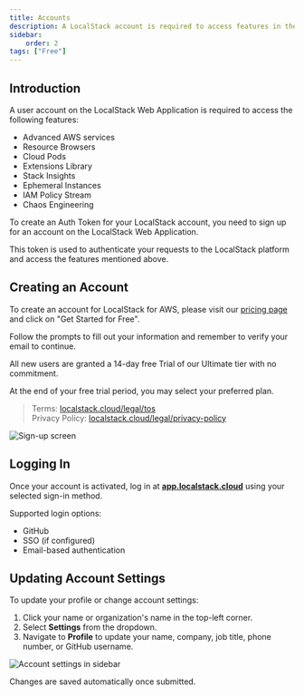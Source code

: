 ```yaml
---
title: Accounts
description: A LocalStack account is required to access features in the Web Application, and to access any of our offerings.
sidebar:
    order: 2
tags: ["Free"]
---
```


## Introduction

A user account on the LocalStack Web Application is required to access the following features:

- Advanced AWS services
- Resource Browsers
- Cloud Pods
- Extensions Library
- Stack Insights
- Ephemeral Instances
- IAM Policy Stream
- Chaos Engineering

To create an Auth Token for your LocalStack account, you need to sign up for an account on the LocalStack Web Application.

This token is used to authenticate your requests to the LocalStack platform and access the features mentioned above.

## Creating an Account

To create an account for LocalStack for AWS, please visit our [pricing page](https://www.localstack.cloud/pricing) and click on "Get Started for Free". 

Follow the prompts to fill out your information and remember to verify your email to continue. 

All new users are granted a 14-day free Trial of our Ultimate tier with no commitment. 

At the end of your free trial period, you may select your preferred plan.

> Terms: [localstack.cloud/legal/tos](https://www.localstack.cloud/legal/tos)  
> Privacy Policy: [localstack.cloud/legal/privacy-policy](https://www.localstack.cloud/legal/privacy-policy)

![Sign-up screen](/images/aws/account-signup-form.png)

## Logging In

Once your account is activated, log in at [**app.localstack.cloud**](https://app.localstack.cloud) using your selected sign-in method.

Supported login options:
- GitHub
- SSO (if configured)
- Email-based authentication

## Updating Account Settings

To update your profile or change account settings:

1. Click your name or organization's name in the top-left corner.
2. Select **Settings** from the dropdown.
3. Navigate to **Profile** to update your name, company, job title, phone number, or GitHub username.

![Account settings in sidebar](/images/aws/account-settings.png)

Changes are saved automatically once submitted.
